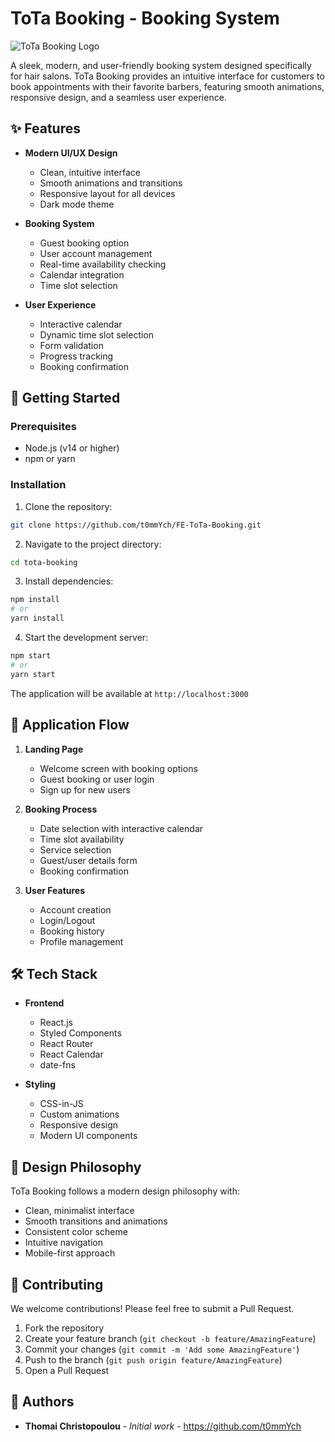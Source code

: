 # ToTa Booking - Booking System

![ToTa Booking Logo](public/logo.png)

A sleek, modern, and user-friendly booking system designed specifically for hair salons. ToTa Booking provides an intuitive interface for customers to book appointments with their favorite barbers, featuring smooth animations, responsive design, and a seamless user experience.

## ✨ Features

- **Modern UI/UX Design**
  - Clean, intuitive interface
  - Smooth animations and transitions
  - Responsive layout for all devices
  - Dark mode theme

- **Booking System**
  - Guest booking option
  - User account management
  - Real-time availability checking
  - Calendar integration
  - Time slot selection

- **User Experience**
  - Interactive calendar
  - Dynamic time slot selection
  - Form validation
  - Progress tracking
  - Booking confirmation

## 🚀 Getting Started

### Prerequisites

- Node.js (v14 or higher)
- npm or yarn

### Installation

1. Clone the repository:
```bash
git clone https://github.com/t0mmYch/FE-ToTa-Booking.git
```

2. Navigate to the project directory:
```bash
cd tota-booking
```

3. Install dependencies:
```bash
npm install
# or
yarn install
```

4. Start the development server:
```bash
npm start
# or
yarn start
```

The application will be available at `http://localhost:3000`

## 📱 Application Flow

1. **Landing Page**
   - Welcome screen with booking options
   - Guest booking or user login
   - Sign up for new users

2. **Booking Process**
   - Date selection with interactive calendar
   - Time slot availability
   - Service selection
   - Guest/user details form
   - Booking confirmation

3. **User Features**
   - Account creation
   - Login/Logout
   - Booking history
   - Profile management

## 🛠️ Tech Stack

- **Frontend**
  - React.js
  - Styled Components
  - React Router
  - React Calendar
  - date-fns

- **Styling**
  - CSS-in-JS
  - Custom animations
  - Responsive design
  - Modern UI components

## 🎨 Design Philosophy

ToTa Booking follows a modern design philosophy with:
- Clean, minimalist interface
- Smooth transitions and animations
- Consistent color scheme
- Intuitive navigation
- Mobile-first approach

## 🤝 Contributing

We welcome contributions! Please feel free to submit a Pull Request.

1. Fork the repository
2. Create your feature branch (`git checkout -b feature/AmazingFeature`)
3. Commit your changes (`git commit -m 'Add some AmazingFeature'`)
4. Push to the branch (`git push origin feature/AmazingFeature`)
5. Open a Pull Request



## 👥 Authors

- **Thomai Christopoulou** - *Initial work* - https://github.com/t0mmYch



